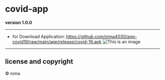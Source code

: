 # covid-app

**version 1.0.0**

---
- for Download Application: https://github.com/nima4030/app-covid19/raw/main/app/release/covid-19.apk 
  ![This is an image](/../art/art/Screenshot_20211212-054748.png)
---
## license and copyright
© nima

